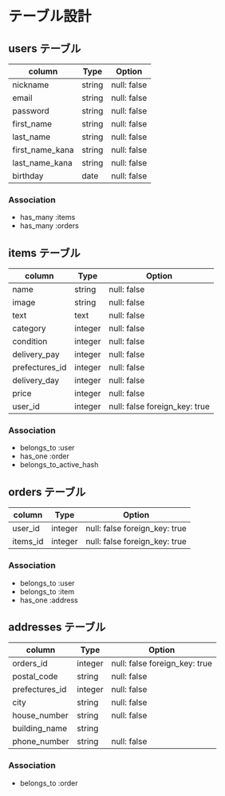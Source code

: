 # テーブル設計

## users テーブル
| column          | Type    | Option      |
|-----------------|---------|-------------|
| nickname        | string  | null: false |
| email           | string  | null: false |
| password        | string  | null: false |
| first_name      | string  | null: false |
| last_name       | string  | null: false |
| first_name_kana | string  | null: false |
| last_name_kana  | string  | null: false |
| birthday        | date    | null: false |

### Association
- has_many :items
- has_many :orders

## items テーブル

| column         | Type    | Option                        |
|----------------|---------|-------------------------------|
| name     　　　 | string  | null: false                   |
| image          | string  | null: false                   |
| text           | text    | null: false                   |
| category       | integer | null: false                   |
| condition      | integer | null: false                   |
| delivery_pay   | integer | null: false                   |
| prefectures_id | integer | null: false                   |
| delivery_day   | integer | null: false                   |
| price          | integer | null: false                   |
| user_id        | integer | null: false foreign_key: true |

### Association
- belongs_to :user
- has_one :order
- belongs_to_active_hash

## orders テーブル

| column       | Type    | Option                        |
|--------------|---------|-------------------------------|
| user_id      | integer | null: false foreign_key: true |
| items_id     | integer | null: false foreign_key: true |

### Association
- belongs_to :user
- belongs_to :item
- has_one :address

## addresses テーブル

| column         | Type    | Option                        |
|----------------|---------|-------------------------------|
| orders_id      | integer | null: false foreign_key: true |
| postal_code    | string  | null: false                   |
| prefectures_id | integer | null: false                   |
| city           | string  | null: false                   |
| house_number   | string  | null: false                   |
| building_name  | string  |                               |
| phone_number   | string  | null: false                   |

### Association
- belongs_to :order